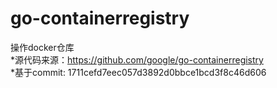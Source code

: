 # go-containerregistry
操作docker仓库  
*源代码来源：https://github.com/google/go-containerregistry  
*基于commit: 1711cefd7eec057d3892d0bbce1bcd3f8c46d606
